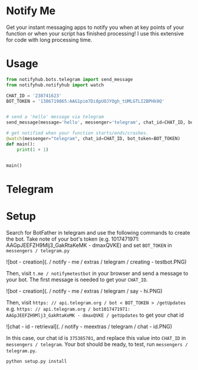 # Notify Me

Get your instant messaging apps to notify you when at key points of your function or when your script has
finished processing! I use this extensive for code with long processing time.

# Usage
```python
from notifyhub.bots.telegram import send_message
from notifyhub.notifyhub import watch

CHAT_ID = '238741623'
BOT_TOKEN = '1386719865:AAG1pim7Di8pUOJYOgh_tUMLGTLI2BPHk9Q'


# send a 'hello' message via telegram
send_message(message='hello', messenger='telegram', chat_id=CHAT_ID, bot_token=BOT_TOKEN)

# get notified when your function starts/ends/crashes.
@watch(messenger="telegram", chat_id=CHAT_ID, bot_token=BOT_TOKEN)
def main():
    print(1 + 1)


main()
```


# Telegram

# Setup

Search for BotFather in telegram and use the following commands to create the bot. Take note of your bot's token
(e.g. 1017471971: AAGpJEEFZH9Mlj3_GakRtaKeMK - dmaxQVKE) and set `BOT_TOKEN` in `messengers / telegram.py`

![bot - creation](. / notify - me / extras / telegram / creating - testbot.PNG)

Then, visit `t.me / notifymetestbot` in your browser and send a message to your bot. The first message is needed to get
your `CHAT_ID`.

![bot - creation](. / notify - me / extras / telegram / say - hi.PNG)

Then, visit `https: // api.telegram.org / bot < BOT_TOKEN > /getUpdates` e.g. `https: // api.telegram.org / bot1017471971: AAGpJEEFZH9Mlj3_GakRtaKeMK - dmaxQVKE / getUpdates` to get your chat id

![chat - id - retrieval](. / notify - meextras / telegram / chat - id.PNG)

In this case, our chat id is `375385701`, and replace this value into `CHAT_ID` in `messengers / telegram`. Your bot
should be ready, to test, run `messengers / telegram.py`.

```
python setup.py install
```
